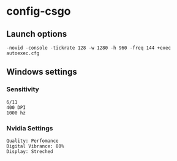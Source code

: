 # config-csgo
## Launch options
```
-novid -console -tickrate 128 -w 1280 -h 960 -freq 144 +exec autoexec.cfg
```
## Windows settings
### Sensitivity
```
6/11
400 DPI
1000 hz
```
### Nvidia Settings
```
Quality: Perfomance
Digital Vibrance: 80%
Display: Streched
```

